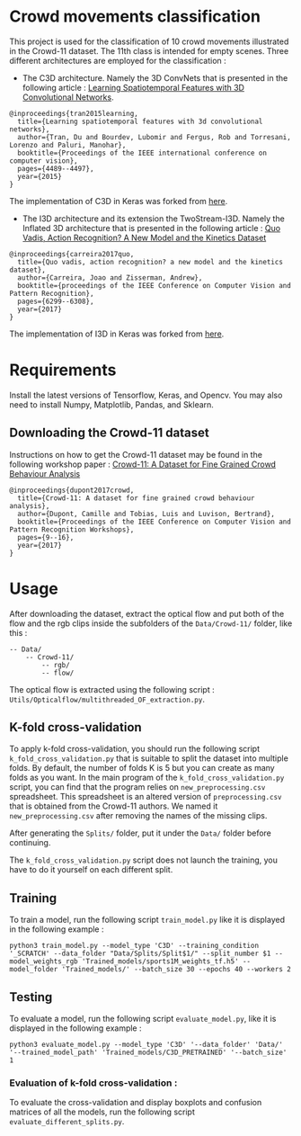 # Crowd movements classification

This project is used for the classification of 10 crowd movements illustrated in the Crowd-11 dataset. The 11th class is intended for empty scenes.
Three different architectures are employed for the classification : 
- The C3D architecture. Namely the 3D ConvNets that is presented in the following article : [Learning Spatiotemporal Features with 3D Convolutional Networks](https://arxiv.org/pdf/1412.0767.pdf).
```
@inproceedings{tran2015learning,
  title={Learning spatiotemporal features with 3d convolutional networks},
  author={Tran, Du and Bourdev, Lubomir and Fergus, Rob and Torresani, Lorenzo and Paluri, Manohar},
  booktitle={Proceedings of the IEEE international conference on computer vision},
  pages={4489--4497},
  year={2015}
}
```
The implementation of C3D in Keras was forked from [here](https://github.com/axon-research/c3d-keras).

- The I3D architecture and its extension the TwoStream-I3D. Namely the Inflated 3D architecture that is presented in the following article : [Quo Vadis, Action Recognition? A New Model and the Kinetics Dataset](https://arxiv.org/pdf/1705.07750.pdf)

```
@inproceedings{carreira2017quo,
  title={Quo vadis, action recognition? a new model and the kinetics dataset},
  author={Carreira, Joao and Zisserman, Andrew},
  booktitle={proceedings of the IEEE Conference on Computer Vision and Pattern Recognition},
  pages={6299--6308},
  year={2017}
}
```

The implementation of I3D in Keras was forked from [here](https://github.com/dlpbc/keras-kinetics-i3d).

# Requirements

Install the latest versions of Tensorflow, Keras, and Opencv. You may also need to install Numpy, Matplotlib, Pandas, and Sklearn.

## Downloading the Crowd-11 dataset

Instructions on how to get the Crowd-11 dataset may be found in the following workshop paper : [Crowd-11: A Dataset for Fine Grained Crowd Behaviour Analysis](http://openaccess.thecvf.com/content_cvpr_2017_workshops/w37/papers/Dupont_Crowd-11_A_Dataset_CVPR_2017_paper.pdf)

```
@inproceedings{dupont2017crowd,
  title={Crowd-11: A dataset for fine grained crowd behaviour analysis},
  author={Dupont, Camille and Tobias, Luis and Luvison, Bertrand},
  booktitle={Proceedings of the IEEE Conference on Computer Vision and Pattern Recognition Workshops},
  pages={9--16},
  year={2017}
}
```

# Usage

After downloading the dataset, extract the optical flow and put both of the flow and the rgb clips inside the subfolders of the `Data/Crowd-11/` folder, like this :

```
-- Data/
    -- Crowd-11/
        -- rgb/
        -- flow/
```

The optical flow is extracted using the following script : `Utils/Opticalflow/multithreaded_OF_extraction.py`.

## K-fold cross-validation
To apply k-fold cross-validation, you should run the following script `k_fold_cross_validation.py` that is suitable to split the dataset into multiple folds. By default, the number of folds K is 5 but you can create as many folds as you want.
In the main program of the `k_fold_cross_validation.py` script, you can find that the program relies on `new_preprocessing.csv` spreadsheet. This spreadsheet is an altered version of `preprocessing.csv` that is obtained from the Crowd-11 authors. We named it `new_preprocessing.csv` after removing the names of the missing clips.

After generating the `Splits/` folder, put it under the `Data/` folder before continuing.

The `k_fold_cross_validation.py` script does not launch the training, you have to do it yourself on each different split.

## Training
To train a model, run the following script `train_model.py` like it is displayed in the following example :

```
python3 train_model.py --model_type 'C3D' --training_condition '_SCRATCH' --data_folder "Data/Splits/Split$1/" --split_number $1 --model_weights_rgb 'Trained_models/sports1M_weights_tf.h5' --model_folder 'Trained_models/' --batch_size 30 --epochs 40 --workers 2
```

## Testing
To evaluate a model, run the following script `evaluate_model.py`, like it is displayed in the following example :
```
python3 evaluate_model.py --model_type 'C3D' '--data_folder' 'Data/' '--trained_model_path' 'Trained_models/C3D_PRETRAINED' '--batch_size' 1
```

### Evaluation of k-fold cross-validation :

To evaluate the cross-validation and display boxplots and confusion matrices of all the models, run the following script `evaluate_different_splits.py`.

